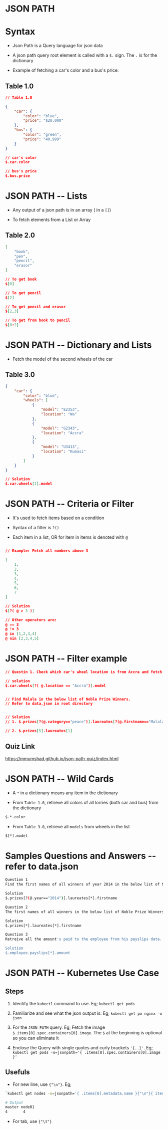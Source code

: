 # JSON PATH

# Syntax
- Json Path is a Query language for json data

- A json path query root element is called with a `$.` sign. The `.` is for the dictionary

- Example of fetching a car's color and a bus's price:

## Table 1.0
```json
// Table 1.0

{
    "car": {
        "color": "blue",
        "price": "$20,000"
    },
    "bus": {
        "color": "green",
        "price": "40,999"
    }
}

// car's color
$.car.color

// bus's price
$.bus.price

```

# JSON PATH -- Lists
- Any output of a json path is in an array ( in a `[]`)

- To fetch elements from a List or Array

## Table 2.0
```json
[
    "book",
    "pen",
    "pencil",
    "erasor"
]

// To get book
$[0]

// To get pencil
$[2]

// To get pencil and erasor
$[2,3]

// To get from book to pencil
$[0:2]
```

# JSON PATH -- Dictionary and Lists 
- Fetch the model of the second wheels of the car 

## Table 3.0
```json
{
    "car": {
        "color": "blue",
        "wheels": [
            {
                "model": "E2353",
                "location": "Wa"
            },
            {
                "model": "G2343",
                "location": "Accra"
            },
            {
                "model": "U3413",
                "location": "Kumasi"
            }
        ]
    }
}

// Solution
$.car.wheels[1].model

```

# JSON PATH -- Criteria or Filter

- It's used to fetch items based on a condition

- Syntax of a filter is `?()`

- Each item in a list, OR for item in items is denoted with `@`

```json

// Example: Fetch all numbers above 3

[
    1,
    2,
    3,
    4,
    5,
    6,
    7
]

// Solution
$[?( @ > 3 )]

// Other operators are:
@ == 3
@ != 3
@ in [1,2,3,4]
@ nin [2,3,4,5]
```

# JSON PATH -- Filter example

```json
// Questin 1. Check which car's wheel location is from Accra and fetch its model

// solution
$.car.wheels[?( @.location == "Accra")].model


// Find Malala in the below list of Noble Prize Winners. 
// Refer to data.json in root directory


// Solution
// 1. $.prizes[?(@.category=="peace")].laureates[?(@.firstname=="Malala")]

// 2. $.prizes[5].laureates[1]
```

## Quiz Link
https://mmumshad.github.io/json-path-quiz/index.html

# JSON PATH -- Wild Cards

- A `*` in a dictionary means any item in the dictionary

- From `Table 1.0`, retrieve all colors of all lorries (both car and bus) from the dictionary

```sh
$.*.color
```

- From `Table 3.0`, retrieve all `models` from wheels in the list
```sh
$[*].model
```

# Samples Questions and Answers -- refer to data.json

```sh
Question 1
Find the first names of all winners of year 2014 in the below list of Noble Prize Winners.

Solution 
$.prizes[?(@.year=="2014")].laureates[*].firstname

Question 2
The first names of all winners in the below list of Noble Prize Winners.

Solution
$.prizes[*].laureates[*].firstname

Question 3
Retreive all the amount's paid to the employee from his payslips data.

Solution
$.employee.payslips[*].amount
```


# JSON PATH -- Kubernetes Use Case

## Steps
1. Identify the `kubectl` command to use. Eg; `kubectl get pods`

2. Familiarize and see what the json output is: Eg; `kubectl get po nginx -o json`

3. For the `JSON PATH` query. Eg; Fetch the image `$.items[0].spec.containers[0].image`. The `$` at the beginning is optional so you can eliminate it

4. Enclose the Query with single quotes and curly brackets `'{..}'`. Eg;
`kubectl get pods -o=jsonpath='{ .items[0].spec.containers[0].image }'`

## Usefuls

- For new line, use `{"\n"}`. Eg;
```sh
`kubectl get nodes -o=jsonpath='{ .items[0].metadata.name }{"\n"}{ items[0].status.capacity.cpu}'`

# Output
master node01
4       4
```

- For tab, use `{"\t"}`

